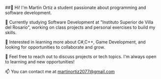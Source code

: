 
##👋 Hi! I'm Martìn Ortiz
 a student passionate about programming and software development.

🔭 Currently studying Software Development at "Instituto Superior de Villa del Rosario", working on class projects and personal exercises to build my skills.

🌱 Interested in learning more about C#,C++, Game Development, and looking for opportunities to collaborate and grow.

💬 Feel free to reach out to discuss projects or tech topics. I'm always open to learning and new opportunities!

📫 You can contact me at martinortiz2077@gmail.com
<!--
**MartinAlexanderOrtiz/MartinAlexanderOrtiz** is a ✨ _special_ ✨ repository because its `README.md` (this file) appears on your GitHub profile.

Here are some ideas to get you started:

- 🔭 I’m currently working on ...
- 🌱 I’m currently learning ...
- 👯 I’m looking to collaborate on ...
- 🤔 I’m looking for help with ...
- 💬 Ask me about ...
- 📫 How to reach me: ...
- 😄 Pronouns: ...
- ⚡ Fun fact: ...
-->
